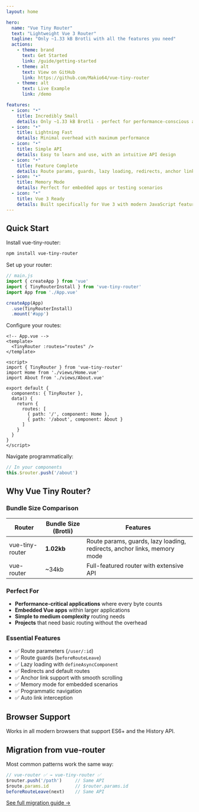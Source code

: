 ```yaml
---
layout: home

hero:
  name: "Vue Tiny Router"
  text: "Lightweight Vue 3 Router"
  tagline: "Only ~1.33 kB Brotli with all the features you need"
  actions:
    - theme: brand
      text: Get Started
      link: /guide/getting-started
    - theme: alt
      text: View on GitHub
      link: https://github.com/Makio64/vue-tiny-router
    - theme: alt
      text: Live Example
      link: /demo

features:
  - icon: "•"
    title: Incredibly Small
    details: Only ~1.33 kB Brotli - perfect for performance-conscious applications
  - icon: "•"
    title: Lightning Fast
    details: Minimal overhead with maximum performance
  - icon: "•"
    title: Simple API
    details: Easy to learn and use, with an intuitive API design
  - icon: "•"
    title: Feature Complete
    details: Route params, guards, lazy loading, redirects, anchor links, and more
  - icon: "•"
    title: Memory Mode
    details: Perfect for embedded apps or testing scenarios
  - icon: "•"
    title: Vue 3 Ready
    details: Built specifically for Vue 3 with modern JavaScript features
---
```


## Quick Start

Install vue-tiny-router:

```bash
npm install vue-tiny-router
```

Set up your router:

```javascript
// main.js
import { createApp } from 'vue'
import { TinyRouterInstall } from 'vue-tiny-router'
import App from './App.vue'

createApp(App)
  .use(TinyRouterInstall)
  .mount('#app')
```

Configure your routes:

```vue
<!-- App.vue -->
<template>
  <TinyRouter :routes="routes" />
</template>

<script>
import { TinyRouter } from 'vue-tiny-router'
import Home from './views/Home.vue'
import About from './views/About.vue'

export default {
  components: { TinyRouter },
  data() {
    return {
      routes: [
        { path: '/', component: Home },
        { path: '/about', component: About }
      ]
    }
  }
}
</script>
```

Navigate programmatically:

```javascript
// In your components
this.$router.push('/about')
```

## Why Vue Tiny Router?

### Bundle Size Comparison

| Router | Bundle Size (Brotli) | Features |
|--------|----------------------|----------|
| vue-tiny-router | **1.02kb** | Route params, guards, lazy loading, redirects, anchor links, memory mode |
| vue-router | ~34kb | Full-featured router with extensive API |

### Perfect For

- **Performance-critical applications** where every byte counts
- **Embedded Vue apps** within larger applications
- **Simple to medium complexity** routing needs
- **Projects** that need basic routing without the overhead

### Essential Features

- ✅ Route parameters (`/user/:id`)
- ✅ Route guards (`beforeRouteLeave`)
- ✅ Lazy loading with `defineAsyncComponent`
- ✅ Redirects and default routes
- ✅ Anchor link support with smooth scrolling
- ✅ Memory mode for embedded scenarios
- ✅ Programmatic navigation
- ✅ Auto link interception

## Browser Support

Works in all modern browsers that support ES6+ and the History API.

## Migration from vue-router

Most common patterns work the same way:

```javascript
// vue-router ✅ → vue-tiny-router ✅
$router.push('/path')     // Same API
$route.params.id          // $router.params.id
beforeRouteLeave(next)    // Same API
```

[See full migration guide →](/migration/from-vue-router) 